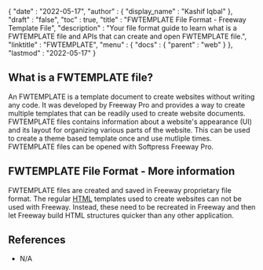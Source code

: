 {
  "date" : "2022-05-17",
  "author" : {
    "display_name" : "Kashif Iqbal"
  },
  "draft" : "false",
  "toc" : true,
  "title" : "FWTEMPLATE File Format - Freeway Template File",
  "description" : "Your file format guide to learn what is a FWTEMPLATE file and APIs that can create and open FWTEMPLATE file.",
  "linktitle" : "FWTEMPLATE",
  "menu" : {
    "docs" : {
      "parent" : "web"
    }
  },
  "lastmod" : "2022-05-17"
}

## What is a FWTEMPLATE file?

An FWTEMPLATE is a template document to create websites without writing any code. It was developed by Freeway Pro and provides a way to create multiple templates that can be readily used to create website documents. FWTEMPLATE files contains information about a website's appearance (UI) and its layout for organizing various parts of the website. This can be used to create a theme based template once and use mutliple times. FWTEMPLATE files can be opened with Softpress Freeway Pro.

## FWTEMPLATE File Format - More information

FWTEMPLATE files are created and saved in Freeway proprietary file format. The regular [HTML](/web/html/) templates used to create websites can not be used with Freeway. Instead, these need to be recreated in Freeway and then let Freeway build HTML structures quicker than any other application.

## References

* N/A
